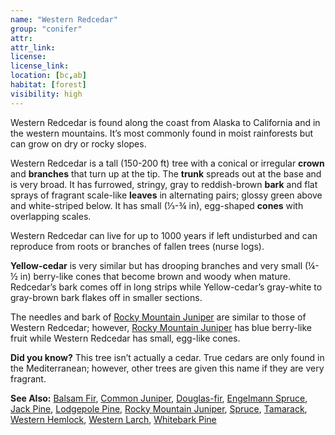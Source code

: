 ```yaml
---
name: "Western Redcedar"
group: "conifer"
attr: 
attr_link: 
license: 
license_link: 
location: [bc,ab]
habitat: [forest]
visibility: high 
---
```

Western Redcedar is found along the coast from Alaska to California and in the western mountains. It’s most commonly found in moist rainforests but can grow on dry or rocky slopes.

Western Redcedar is a tall (150-200 ft) tree with a conical or irregular **crown** and **branches** that turn up at the tip. The **trunk** spreads out at the base and is very broad. It has furrowed, stringy, gray to reddish-brown **bark** and flat sprays of fragrant scale-like **leaves** in alternating pairs; glossy green above and white-striped below. It has small (⅓-¾ in), egg-shaped **cones** with overlapping scales.

Western Redcedar can live for up to 1000 years if left undisturbed and can reproduce from roots or branches of fallen trees (nurse logs).

**Yellow-cedar** is very similar but has drooping branches and very small (¼-½ in) berry-like cones that become brown and woody when mature. Redcedar’s bark comes off in long strips while Yellow-cedar’s gray-white to gray-brown bark flakes off in smaller sections.

The needles and bark of [Rocky Mountain Juniper](/trees/rockyjun) are similar to those of Western Redcedar; however, [Rocky Mountain Juniper](/trees/rockyjun) has blue berry-like fruit while Western Redcedar has small, egg-like cones. 

**Did you know?** This tree isn’t actually a cedar. True cedars are only found in the Mediterranean; however, other trees are given this name if they are very fragrant.

<!-- generated, do not edit -->
**See Also:**
[Balsam Fir](/trees/balfir),
[Common Juniper](/trees/comjun),
[Douglas-fir](/trees/doug),
[Engelmann Spruce](/trees/engel),
[Jack Pine](/trees/jack),
[Lodgepole Pine](/trees/lodge),
[Rocky Mountain Juniper](/trees/rockyjun),
[Spruce](/trees/spruce),
[Tamarack](/trees/tam),
[Western Hemlock](/trees/westhem),
[Western Larch](/trees/westlarch),
[Whitebark Pine](/trees/whbark)
